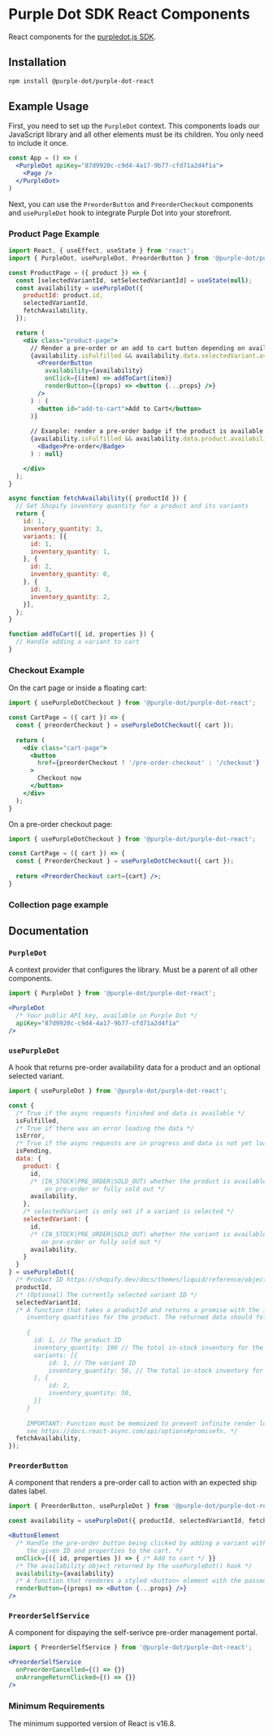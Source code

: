 # Purple Dot SDK React Components

React components for the [purpledot.js SDK](https://www.purpledotprice.com/docs/reference/javascript-sdk).

## Installation

```bash
npm install @purple-dot/purple-dot-react
```

## Example Usage

First, you need to set up the `PurpleDot` context. This components loads our
JavaScript library and all other elements must be its children. You only need to
include it once.

```jsx
const App = () => (
  <PurpleDot apiKey="87d9920c-c9d4-4a17-9b77-cfd71a2d4f1a">
    <Page />
  </PurpleDot>
)
```

Next, you can use the `PreorderButton` and `PreorderCheckout` components and
`usePurpleDot` hook to integrate Purple Dot into your storefront.

### Product Page Example

```jsx
import React, { useEffect, useState } from 'react';
import { PurpleDot, usePurpleDot, PreorderButton } from '@purple-dot/purple-dot-react';

const ProductPage = ({ product }) => {
  const [selectedVariantId, setSelectedVariantId] = useState(null);
  const availability = usePurpleDot({
    productId: product.id,
    selectedVariantId,
    fetchAvailability,
  });

  return (
    <div class="product-page">
      // Render a pre-order or an add to cart button depending on availability
      {availability.isFulfilled && availability.data.selectedVariant.availability === 'PRE_ORDER' ? (
        <PreorderButton
          availability={availability}
          onClick={(item) => addToCart(item)}
          renderButton={(props) => <button {...props} />}
        />
      ) : (
        <button id="add-to-cart">Add to Cart</button>
      )}
      
      // Exanple: render a pre-order badge if the product is available on pre-order
      {availability.isFulfilled && availability.data.product.availability === 'PRE_ORDER' ? (
        <Badge>Pre-order</Badge>
      ) : null}

    </div>
  );
}

async function fetchAvailability({ productId }) {
  // Get Shopify inventory quantity for a product and its variants
  return {
    id: 1,
    inventory_quantity: 3,
    variants: [{
      id: 1,
      inventory_quantity: 1,
    }, {
      id: 2,
      inventory_quantity: 0,
    }, {
      id: 3,
      inventory_quantity: 2,
    }],
  };
}

function addToCart({ id, properties }) {
  // Handle adding a variant to cart
}
```

### Checkout Example

On the cart page or inside a floating cart:

```jsx
import { usePurpleDotCheckout } from '@purple-dot/purple-dot-react';

const CartPage = ({ cart }) => {
  const { preorderCheckout } = usePurpleDotCheckout({ cart });
  
  return (
    <div class="cart-page">
      <button
        href={preorderCheckout ? '/pre-order-checkout' : '/checkout'}
      >
        Checkout now
      </button>
    </div>
  );
}
```

On a pre-order checkout page:

```jsx
import { usePurpleDotCheckout } from '@purple-dot/purple-dot-react';

const CartPage = ({ cart }) => {
  const { PreorderCheckout } = usePurpleDotCheckout({ cart });
  
  return <PreorderCheckout cart={cart} />;
}
```

### Collection page example

## Documentation

### `PurpleDot`

A context provider that configures the library. Must be a parent of all other
components.

```jsx
import { PurpleDot } from '@purple-dot/purple-dot-react';

<PurpleDot
  /* Your public API key, available in Purple Dot */
  apiKey="87d9920c-c9d4-4a17-9b77-cfd71a2d4f1a"
/>
```

### `usePurpleDot`

A hook that returns pre-order availability data for a product and an optional
selected variant.

```jsx
import { usePurpleDot } from '@purple-dot/purple-dot-react';

const {
  /* True if the async requests finished and data is available */
  isFulfilled,
  /* True if there was an error loading the data */
  isError,
  /* True if the async requests are in progress and data is not yet loaded */
  isPending,
  data: {
    product: {
      id,
      /* (IN_STOCK|PRE_ORDER|SOLD_OUT) whether the product is available in-stock,
          on pre-order or fully sold out */
      availability,
    },
    /* selectedVariant is only set if a variant is selected */
    selectedVariant: {
      id,
      /* (IN_STOCK|PRE_ORDER|SOLD_OUT) whether the variant is available in-stock,
         on pre-order or fully sold out */
      availability,
    }
  }
} = usePurpleDot({
  /* Product ID https://shopify.dev/docs/themes/liquid/reference/objects/product#product-id */
  productId,
  /* (Optional) The currently selected variant ID */
  selectedVariantId,
  /* A function that takes a productId and returns a promise with the in-stock
     inventory quantities for the product. The returned data should follow this structure:
     
     {
       id: 1, // The product ID
       inventory_quantity: 100 // The total in-stock inventory for the product
       variants: [{
           id: 1, // The variant ID
           inventory_quantity: 50, // The total in-stock inventory for the variant
       }, {
           id: 2,
           inventory_quantity: 50,
       }]
     }
     
     IMPORTANT: Function must be memoized to prevent infinite render loops,
     see https://docs.react-async.com/api/options#promisefn. */
  fetchAvailability,
});
```

### `PreorderButton`

A component that renders a pre-order call to action with an expected ship dates label.

```jsx
import { PreorderButton, usePurpleDot } from '@purple-dot/purple-dot-react';

const availability = usePurpleDot({ productId, selectedVariantId, fetchAvailability });

<ButtonElement
  /* Handle the pre-order button being clicked by adding a variant with
     the given ID and properties to the cart. */
  onClick={({ id, properties }) => { /* Add to cart */ }}
  /* The availability object returned by the usePurpleDot() hook */
  availability={availability}
  /* A function that renderes a styled <button> element with the passed in props */
  renderButton={(props) => <Button {...props} />}
/>
```

### `PreorderSelfService`

A component for dispaying the self-serivce pre-order management portal.

```jsx
import { PreorderSelfService } from '@purple-dot/purple-dot-react';

<PreorderSelfService
  onPreorderCancelled={() => {}}
  onArrangeReturnClicked={() => {}}
/>
```

### Minimum Requirements

The minimum supported version of React is v16.8.
